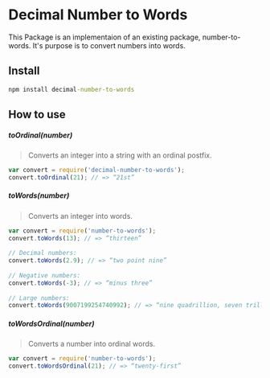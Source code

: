 # Decimal Number to Words

This Package is an implementaion of an existing package, number-to-words. It's purpose is to convert numbers into words.

## Install
```cmd
npm install decimal-number-to-words 
```

## How to use

##### toOrdinal(number)
> Converts an integer into a string with an ordinal postfix.
```js 
var convert = require('decimal-number-to-words');
convert.toOrdinal(21); // => “21st”
```
##### toWords(number)
> Converts an integer into words.
```js 
var convert = require('number-to-words');
convert.toWords(13); // => “thirteen”
 
// Decimal numbers:
convert.toWords(2.9); // => “two point nine”
 
// Negative numbers:
convert.toWords(-3); // => “minus three”
 
// Large numbers:
convert.toWords(9007199254740992); // => “nine quadrillion, seven trillion, one hundred ninety-nine billion, two hundred fifty-four million, seven hundred forty thousand, nine hundred ninety-two”
```
##### toWordsOrdinal(number)
> Converts a number into ordinal words.
```js 
var convert = require('number-to-words');
convert.toWordsOrdinal(21); // => “twenty-first”
```